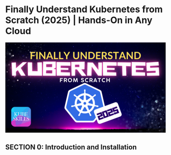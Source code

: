 # Finally Understand Kubernetes from Scratch (2025) | Hands-On in Any Cloud

![Kubernetes from Scratch Cover](../kubernetes-from-scratch-cover.png)

## SECTION 0: Introduction and Installation

## 